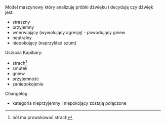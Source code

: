 Model maszynowy który analizuję próbki dźwięku i decyduję czy dźwięk jest:

- straszny
- przyjemny
- wnerwiający (wywołujący agresję) - powodujący gniew
- neutralny
- niepokojący (naprzykład szum)



Uczucia Kapibary:
- strach[^1]
- smutek
- gniew
- przyjemność
- zaniepokojenie 

[^1]:ból ma prowokować strach

Changelog:

- kategoria nieprzyjemny i niepokojący zostają połączone

